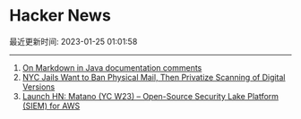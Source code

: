 # Hacker News

最近更新时间: 2023-01-25 01:01:58

--- 
1. [On Markdown in Java documentation comments](https://mail.openjdk.org/pipermail/javadoc-dev/2023-January/005563.html) 
2. [NYC Jails Want to Ban Physical Mail, Then Privatize Scanning of Digital Versions](https://theintercept.com/2023/01/23/nyc-jail-rikers-mail-surveillance-securus/) 
3. [Launch HN: Matano (YC W23) – Open-Source Security Lake Platform (SIEM) for AWS](https://news.ycombinator.com/item?id=34505603) 
